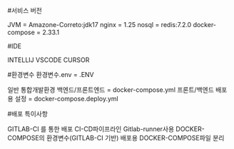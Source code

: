 #서비스 버전

JVM = Amazone-Correto:jdk17
nginx = 1.25
nosql = redis:7.2.0
docker-compose = 2.33.1

#IDE

INTELLIJ
VSCODE
CURSOR

#환경변수
환경변수.env = .ENV

일반 통합개발환경 백엔드/프론트엔드 = docker-compose.yml
프론트/백엔드 배포용 설정 = docker-compose.deploy.yml

#배포 특이사항

GITLAB-CI 를 통한 배포
CI-CD파이프라인 Gitlab-runner사용
DOCKER-COMPOSE의 환경변수(GITLAB-CI 기반)
배포용 DOCKER-COMPOSE파일 분리